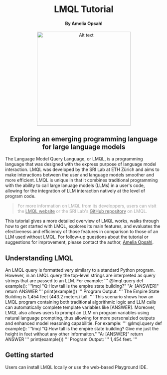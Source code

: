 <div align="center">
  <h1>LMQL Tutorial</h1>
  <h4>By Amelia Opsahl </h4>
  <img src="https://lmql.ai/assets/lmql.6950db7a.svg" alt="Alt text" width="300">
  <h2> Exploring an emerging programming language for large language models </h2>
</div>

The Language Model Query Language, or LMQL, is a programming language that was designed with the express purpose of language model interaction. LMQL was developed by the SRI Lab at ETH Zürich and aims to make interactions between the user and language models smoother and more efficient. LMQL is unique in that it combines traditional programming with the ability to call large lanuage models (LLMs) in a user's code, allowing for the integration of LLM interaction natively at the level of program code. 

> <span style="color:gray; opacity:0.7;">For more information on LMQL from its developpers, users can visit the [LMQL website](https://lmql.ai/) or the SRI Lab's [GitHub repository](https://github.com/eth-sri/lmql) on LMQL.</span>

This tutorial gives a more detailed overview of LMQL works, walks through how to get started with LMQL, explores its main features, and evaluates the efectiveness and efficiency of those features in comparison to those of an LLM used without LMQL. For follow-up questions about the tutorial or suggestions for improvement, please contact the author, [Amelia Opsahl](mailto:aopsahl25@cmc.edu).

## Understanding LMQL

An LMQL query is formatted very similary to a standard Python program. However, in an LMQL query the top-level strings are interpreted as query strings that are passed to an LLM. For example:
'''
@lmql.query
def example():
    '''lmql 
    "Q:How tall is the empire state building?"
    "A: [ANSWER]"
    return ANSWER
    '''
print(example())
'''
Program Output: 
'''
The Empire State Building is 1,454 feet (443.2 meters) tall.
'''
This scenario shows how an LMQL program containing both traditional algorithmic logic and LLM calls can automatically complete template variables like [ANSWER]. Moreover, LMQL also allows users to prompt an LLM on program variables using natural language prompting, thus allowing for more personalzied outputs and enhanced model reasoning capabilitie. For example:
'''
@lmql.query
def example():
    '''lmql 
    "Q:How tall is the empire state building? Give me just the height in feet without any other informaiton."
    "A: [ANSWER]"
    return ANSWER
    '''
print(example())
'''
Program Output: 
'''
1,454 feet.
'''


## Getting started

Users can install LMQL locally or use the web-based Playground IDE.










